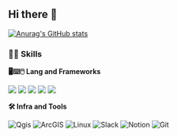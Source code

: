 ## Hi there 👋

[![Anurag's GitHub stats](https://github-readme-stats.vercel.app/api?username=taeminlee25&show_icons=true&theme=shadow_blue)](https://github.com/anuraghazra/github-readme-stats)

### 🙆‍♂️ Skills
**🖥⌨🖱  Lang and Frameworks**

<img src="https://ziadoua.github.io/m3-Markdown-Badges/badges/Python/python1.svg"> <img src="https://ziadoua.github.io/m3-Markdown-Badges/badges/PyTorch/pytorch3.svg"> <img src="https://ziadoua.github.io/m3-Markdown-Badges/badges/R/r1.svg"> <img src="https://ziadoua.github.io/m3-Markdown-Badges/badges/TensorFlow/tensorflow1.svg"> <img src="https://ziadoua.github.io/m3-Markdown-Badges/badges/VisualStudioCode/visualstudiocode2.svg">

**🛠️ Infra and Tools**

![Qgis](https://img.shields.io/badge/qgis-589632.svg?&style=for-the-badge&logo=qgis&logoColor=white) ![ArcGIS](https://img.shields.io/badge/arcgis-2C7AC3.svg?&style=for-the-badge&logo=arcgis&logoColor=white) ![Linux](https://img.shields.io/badge/linux-FCC624.svg?&style=for-the-badge&logo=linux&logoColor=white) ![Slack](https://img.shields.io/badge/slack-4A154B.svg?&style=for-the-badge&logo=slack&logoColor=white) ![Notion](https://img.shields.io/badge/notion-000000.svg?&style=for-the-badge&logo=notion&logoColor=white) ![Git](https://img.shields.io/badge/git-F05032.svg?&style=for-the-badge&logo=git&logoColor=white)

